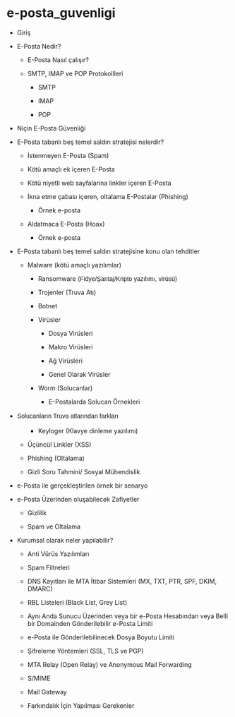 # e-posta_guvenligi
<ul>
	<li/>
<p style="margin-bottom: 0in">Giriş</p>
	<li/>
<p style="margin-bottom: 0in">E-Posta Nedir? 
	</p>
	<ul>
		<li/>
<p style="margin-bottom: 0in">E-Posta Nasıl çalışır? 
		</p>
		<li/>
<p style="margin-bottom: 0in">SMTP, IMAP ve POP Protokollleri
				</p>
		<ul>
			<li/>
<p style="margin-bottom: 0in">SMTP</p>
			<li/>
<p style="margin-bottom: 0in">IMAP</p>
			<li/>
<p style="margin-bottom: 0in">POP</p>
		</ul>
	</ul>
	<li/>
<p style="margin-bottom: 0in">Niçin E-Posta Güvenliği 
	</p>
	<li/>
<p style="margin-bottom: 0in">E-Posta tabanlı beş temel
	saldırı stratejisi nelerdir? 
	</p>
	<ul>
		<li/>
<p style="margin-bottom: 0in">İstenmeyen E-Posta (Spam) 
		</p>
		<li/>
<p style="margin-bottom: 0in">Kötü amaçlı ek içeren
		E-Posta 
		</p>
		<li/>
<p style="margin-bottom: 0in">Kötü niyetli web sayfalarına
		linkler içeren E-Posta 
		</p>
		<li/>
<p style="margin-bottom: 0in">İkna etme çabası içeren,
		oltalama E-Postalar (Phishing) 
		</p>
		<ul>
			<li/>
<p style="margin-bottom: 0in">Örnek e-posta</p>
		</ul>
		<li/>
<p style="margin-bottom: 0in">Aldatmaca E-Posta (Hoax) 
		</p>
		<ul>
			<li/>
<p style="margin-bottom: 0in">Örnek e-posta</p>
		</ul>
	</ul>
	<li/>
<p style="margin-bottom: 0in">E-Posta tabanlı beş temel
	saldırı stratejisine konu olan tehditler 
	</p>
	<ul>
		<li/>
<p>Malware (kötü amaçlı yazılımlar) 
		</p>
		<ul>
			<li/>
<p>Ransomware (<font face="Arial, sans-serif"><span style="font-weight: normal">Fidye/Şantaj/Kripto
			yazılımı, virüsü</span></font>)</p>
			<li/>
<p>Trojenler (Truva Atı)</p>
			<li/>
<p>Botnet</p>
			<li/>
<p>Virüsler 
			</p>
			<ul>
				<li/>
<p>Dosya Virüsleri</p>
				<li/>
<p>Makro Virüsleri</p>
				<li/>
<p>Ağ Virüsleri</p>
				<li/>
<p>Genel Olarak Virüsler</p>
			</ul>
			<li/>
<p>Worm (Solucanlar)</p>
			<ul>
				<li/>
<p>E-Postalarda Solucan Örnekleri</p>
			</ul>
		</ul>
	</ul>
	<li/>
<p align="justify" style="margin-bottom: 0in; font-weight: normal; line-height: 150%">
	<font face="Arial, sans-serif">Solucanların Truva atlarından
	farkları</font></p>
	<ul>
		<ul>
			<li/>
<p>Keyloger (Klavye dinleme yazılımı)</p>
		</ul>
		<li/>
<p style="margin-bottom: 0in">Üçüncül Linkler (XSS) 
		</p>
		<li/>
<p style="margin-bottom: 0in">Phishing (Oltalama)</p>
		<li/>
<p style="margin-bottom: 0in">Gizli Soru Tahmini/ Sosyal
		Mühendislik 
		</p>
	</ul>
	<li/>
<p style="margin-bottom: 0in">e-Posta ile gerçekleştirilen
	örnek bir senaryo 
	</p>
	<li/>
<p style="margin-bottom: 0in">e-Posta Üzerinden oluşabilecek
	Zafiyetler 
	</p>
	<ul>
		<li/>
<p style="margin-bottom: 0in">Gizlilik 
		</p>
		<li/>
<p style="margin-bottom: 0in">Spam ve Oltalama 
		</p>
	</ul>
	<li/>
<p style="margin-bottom: 0in">Kurumsal olarak neler
	yapılabilir? 
	</p>
	<ul>
		<li/>
<p style="margin-bottom: 0in">Anti Vürüs Yazılımları 
		</p>
		<li/>
<p style="margin-bottom: 0in">Spam Filtreleri 
		</p>
		<li/>
<p style="margin-bottom: 0in">DNS Kayıtları ile MTA İtibar
		Sistemleri (MX, TXT, PTR, SPF, DKIM, DMARC) 
		</p>
		<li/>
<p style="margin-bottom: 0in">RBL Listeleri (Black List, Grey
		List) 
		</p>
		<li/>
<p style="margin-bottom: 0in">Aynı Anda Sunucu Üzerinden
		veya bir e-Posta Hesabından veya Belli bir Domainden
		Gönderilebilir e-Posta Limiti 
		</p>
		<li/>
<p style="margin-bottom: 0in">e-Posta ile Gönderilebilinecek
		Dosya Boyutu Limiti 
		</p>
		<li/>
<p style="margin-bottom: 0in">Şifreleme Yöntemleri (SSL,
		TLS ve PGP) 
		</p>
		<li/>
<p style="margin-bottom: 0in">MTA Relay (Open Relay) ve
		Anonymous Mail Forwarding 
		</p>
		<li/>
<p style="margin-bottom: 0in">S/MIME 
		</p>
		<li/>
<p style="margin-bottom: 0in">Mail Gateway 
		</p>
		<li/>
<p>Farkındalık İçin Yapılması Gerekenler 
		</p>
	</ul>
</ul>

